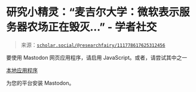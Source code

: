 <!--yml

类别：未分类

日期：2024 年 05 月 27 日 14:56:20

-->

# 研究小精灵：“麦吉尔大学：微软表示服务器农场正在毁灭…” - 学者社交

> 来源：[`scholar.social/@researchfairy/111778617625312456`](https://scholar.social/@researchfairy/111778617625312456)

要使用 Mastodon 网页应用程序，请启用 JavaScript。或者，请尝试其中之一

[本地应用程序](https://joinmastodon.org/apps)

为您的平台安装 Mastodon。
